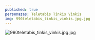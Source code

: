 ```yaml
---
published: true
personazas: Teletabis Tinkis Vinkis
img: 990teletabis_tinkis_vinkis.jpg.jpg
---
```

![990teletabis_tinkis_vinkis.jpg.jpg]({{site.baseurl}}/img/personazai/990teletabis_tinkis_vinkis.jpg.jpg)
